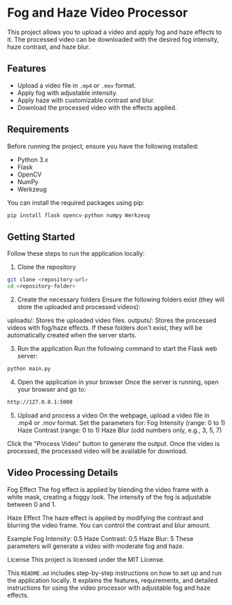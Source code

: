 # Fog and Haze Video Processor

This project allows you to upload a video and apply fog and haze effects to it. The processed video can be downloaded with the desired fog intensity, haze contrast, and haze blur.

## Features
- Upload a video file in `.mp4` or `.mov` format.
- Apply fog with adjustable intensity.
- Apply haze with customizable contrast and blur.
- Download the processed video with the effects applied.

## Requirements

Before running the project, ensure you have the following installed:

- Python 3.x
- Flask
- OpenCV
- NumPy
- Werkzeug

You can install the required packages using pip:

```bash
pip install flask opencv-python numpy Werkzeug

```

## Getting Started
Follow these steps to run the application locally:

1. Clone the repository
```bash
git clone <repository-url>
cd <repository-folder>
```
2. Create the necessary folders
Ensure the following folders exist (they will store the uploaded and processed videos):

uploads/: Stores the uploaded video files.
outputs/: Stores the processed videos with fog/haze effects.
If these folders don't exist, they will be automatically created when the server starts.

3. Run the application
Run the following command to start the Flask web server:

```bash
python main.py
```

4. Open the application in your browser
Once the server is running, open your browser and go to:

```bash
http://127.0.0.1:5000
```

5. Upload and process a video
On the webpage, upload a video file in .mp4 or .mov format.
Set the parameters for:
Fog Intensity (range: 0 to 1)
Haze Contrast (range: 0 to 1)
Haze Blur (odd numbers only, e.g., 3, 5, 7)

Click the "Process Video" button to generate the output.
Once the video is processed, the processed video will be available for download.

## Video Processing Details
Fog Effect
The fog effect is applied by blending the video frame with a white mask, creating a foggy look. The intensity of the fog is adjustable between 0 and 1.

Haze Effect
The haze effect is applied by modifying the contrast and blurring the video frame. You can control the contrast and blur amount.

Example
Fog Intensity: 0.5
Haze Contrast: 0.5
Haze Blur: 5
These parameters will generate a video with moderate fog and haze.

License
This project is licensed under the MIT License.

This `README.md` includes step-by-step instructions on how to set up and run the application locally. It explains the features, requirements, and detailed instructions for using the video processor with adjustable fog and haze effects.





